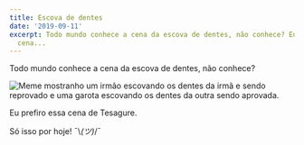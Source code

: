 ```yaml
---
title: Escova de dentes
date: '2019-09-11'
excerpt: Todo mundo conhece a cena da escova de dentes, não conhece? Eu prefiro essa
  cena...
---
```




Todo mundo conhece a cena da escova de dentes, não conhece?

![Meme mostranho um irmão escovando os dentes da irmã e sendo reprovado e uma garota escovando os dentes da outra sendo aprovada.](https://i.imgur.com/LJW6mVv.png)

Eu prefiro essa cena de Tesagure.

Só isso por hoje! ¯\\_(ツ)_/¯

